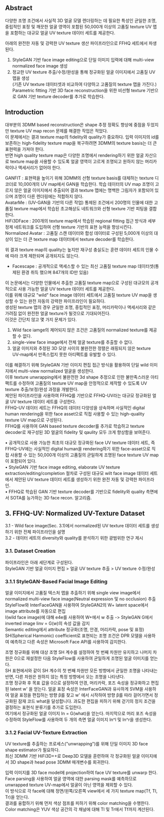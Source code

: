 ## Abstract

다양한 조명 조건에서 사실적 3D 얼굴 모델 렌더링하는 데 필요한 특성인 균일한 조명, 중립적인 표정 및 깨끗한 얼굴 영역이 포함된 50,000개 이상의 고품질 texture UV 맵을 포함하는 대규모 얼굴 UV texture 데이터 세트를 제공한다.  

아래의 완전한 자동 및 강력한 UV texture 생산 파이프라인으로 FFHQ 세트에서 파생된다.  
1) StyleGAN 기반 face image editing으로 단일 이미지 입력에 대해 multi-view normalized face image 생성
2) 정교한 UV texture 추출/수정/완성을 통해 정규화된 얼굴 이미지에서 고품질 UV 맵을 생성  
(기존 UV texture 데이터셋과 비교하여 다양하고 고품질의 texture 맵을 가진다.)  
Parametric fitting 기반 3D face reconstruction을 위한 비선형 texture 기반으로 GAN 기반 texture decoder를 추가로 학습한다. 

## Introduction
대부분의 3DMM based reconstruction은 shape 추정 정확도 향상에 중점을 두었지만 texture UV map recon 문제를 해결한 작업은 적었다.  
이 문제에서는 결과 texture map의 fidelity와 quality가 중요하다. 입력 이미지의 id를 보존하는 high-fidelity texture map을 복구하려면 3DMM의 texture basis는 더 큰 표현력을 가져야 한다.  
반면 high quality texture map은 다양한 조명에서 rendering하기 위한 얼굴 자산으로 texture map을 사용할 수 있도록 얼굴 영역이 고르게 조명되고 원하지 않는 머리카락이나 액세서리가 없어야 한다.  

GANFIT : 표현력을 높이기 위해 3DMM의 선형 texture basis를 대체하는 texture 디코더로 10,000개의 UV map에서 GAN을 학습한다. 학습 데이터의 UV map 조명이 고르지 않은 얼굴 이미지에서 추출되어 결과 texture 맵에는 명백한 그림자가 포함되어 있으며 조명이 다른 렌더링에는 적합하지 않다.  
AvatarMe : (UV-GAN을 기반의 다른 작업) 통제된 조건에서 200명의 인물에 대한 고품질 texture map에서 학습된 초고해상도 네트워크와 선형 texture 기반 피팅을 결합한다.  
HiFi3DFace : 200개의 texture map에서 학습된 regional fitting 접근 방식과 세부 정제 네트워크를 도입하여 선형 texture 기반의 표현 능력을 향상시킨다.  
Normalized Avatar : 고품질 스캔 데이터와 합성 데이터로 구성된 5,000개 이상의 대상이 있는 더 큰 texture map 데이터에서 texture decoder를 학습한다.  

위 결과 texture map의 quality는 높지만 재구성 충실도는 훈련 데이터 세트의 인물 수에 따라 크게 제한되며 공개되지도 않는다.  
* Facescape : 공개적으로 액세스할 수 있는 최신 고품질 texture map 데이터셋(통제된 환경 취득 했으며 847개의 ID만 있음)    

이 논문에서는 다양한 인물에서 추출한 고품질 texture map으로 구성된 대규모의 공개적으로 사용 가능한 얼굴 UV texture 데이터 세트를 제공한다.  
이를 위해 대규모 "wild" face image 데이터 세트에서 고품질 texture UV map을 생성할 수 있는 완전 자동의 강력한 파이프라인이 필요하다.  
생성된 texture 맵의 경우 균일한 조명, 중립적인 표정, 머리카락이나 액세서리와 같은 가려짐 없이 완전한 얼굴 texture가 될것으로 기대되어진다.  
이것은 간단치 않고 몇 가지 문제가 있다.  
1) Wild face iamge의 제어되지 않은 조건은 고품질의 normalized texture를 제공할 수 없다.  
2) single-view face image에서 전체 얼굴 texture를 추출할 수 없다.  
3) 얼굴 이미지와 추정된 3D 모양 사이의 불완전한 정렬은 래핑되지 않은 texture UV-map에서 만족스럽지 못한 아티팩트를 유발할 수 있다.  

이를 해결하기 위해 StyleGAN 기반 이미지 편집 접근 방식을 활용하여 단일 wild 이미지에서 multi-view normalized 얼굴을 생성한다.  
이후 texture unwrapping에서 불완전한 3d shape 추정으로 인한 불만족스러운 아티팩트를 수정하여 고품질의 texture UV map을 안정적으로 제작할 수 있도록 UV texture 추출/보정/완성 과정을 개발한다.  
제안된 파이프라인을 사용하여 FFHQ를 기반으로 FFHQ-UV라는 대규모 정규화된 얼굴 UV texture 데이터 세트를 구성한다.  
FFHQ-UV 데이터 세트는 FFHQ의 데이터 다양성을 상속하며 사실적인 digital human rendering을 위한 face asset으로 직접 사용할 수 있는 high-quality texture UV map으로 구성된다.  
FFHQ를 사용하여 GAN based texture decoder를 추가로 학습하고 texture decoder로 재구성된 3D 얼굴의 fidelity 및 qaulity 모두 크게 향상함을 보여준다.  

• 공개적으로 사용 가능한 최초의 대규모 정규화된 face UV texture 데이터 세트, 즉 FFHQ-UV에는 사실적인 digital human을 rendering하기 위한 face-asset으로 직접 사용할 수 있는 50,000개 이상의 고품질의 균일하게 조명된 face texture UV map이 포함되어 있다.  
• StyleGAN 기반 face image editing, elaborate UV texture extraction/editing/completion 절차로 구성된 대규모 wilt face image 데이터 세트에서 제안된 UV texture 데이터 세트를 생성하기 위한 완전 자동 및 강력한 파이프라인.  
• FFHQ로 학습된 GAN 기반 texture decoder를 기반으로 fidelity와 quality 측면에서 SOTA를 능가하는 3D face recon. 알고리즘.


## 3. FFHQ-UV: Normalized UV-Texture Dataset
3.1 - Wild face image(Sec. 3.1)에서 normalized된 UV texture 데이터 세트를 생성하기 위한 전체 파이프라인을 설명  
3.2 - 데이터 세트의 diversity와 quality를 분석하기 위한 광범위한 연구 제시  

### 3.1. Dataset Creation 

파이프라인은 아래 세단계로 구성된다.  
StyleGAN 기반 얼굴 이미지 편집 > 얼굴 UV texture 추출 > UV texture 수정/완성  

### 3.1.1 StyleGAN-Based Facial Image Editing 
얼굴 이미지에서 고품질 텍스처 맵을 추출하기 위해 single view image에서 normalized multi-view face image(Neutral expression 및 no occlusion) 추출  
StyleFlow와 InterFaceGAN을 사용하여 StyleGAN2의 W+ latent space에서 image attribute를 자동으로 편집  
I(wild face image)에 대해 e4e를 사용하여 W+에서 w 추출 -> StyleGAN G에서 inverted image Iinv = G(w)의 속성 값을 감지  
Semantic editing에서 attribute 정규화(조명, 안경, 머리카락, pose 및 표정)  
SH(Spherical Harmonic) coefficient로 표현되는 조명 조건은 DPR 모델을 사용하여 예측하고 다른 속성은 Microsoft Face API를 사용하여 감지한다.  

조명 정규화를 위해 대상 조명 SH 계수를 설정하여 첫 번째 차원만 유지하고 나머지 차원은 0으로 재설정한 다음 StyleFlow를 사용하여 균일하게 조명된 얼굴 이미지를 얻는다.  
SH 표현에서와 같이 SH 계수의 첫 번째 차원만 모든 방향에서 균일한 조명을 나타내는 반면, 다른 차원은 원하지 않는 특정 방향에서 오는 조명을 나타낸다.  
조명 정규화 후 목표 값을 0으로 설정하여 안경, 머리카락, 포즈 속성을 정규화하고 편집된 latent w' 을 얻는다. 얼굴 표정 속성은 InterFaceGAN과 유사하게 SVM을 사용하여 얼굴 표정을 편집하는 방향 β를 찾고 w' 에서 시작하여 방향 β를 따라 걸어가면서 정규화된 잠재 코드 what을 달성합니다. 과도한 편집을 피하기 위해 걷기의 정지 조건을 결정하는 표현식 분류기를 추가로 도입한다.  
여기에서 정규화된 얼굴 이미지 In = G(what)을 얻는다. 마지막으로 머리 포즈 속성을 수정하여 StyleFlow를 사용하여 두 개의 측면 얼굴 이미지 In^l  및 In^r을 생성한다.  

### 3.1.2 Facial UV-Texture Extraction
UV texture를 추출하는 프로세스("unwrapping")를 위해 단일 이미지 3D face shape estimator가 필요하다.  
최신 3DMM 기반 HiFi3D++로 Deep3D 모델을 훈련하여 각 정규화된 얼굴 이미지에서 3D shape과 head pose 3DMM 매개변수를 회귀한다.  

입력 이미지를 3D face model에 projection하여 face UV texture를 unwarp 한다.  
Face parsing을 사용하여 얼굴 영역에 대한 parsing mask를 예측하므로 unwrapped texture UV-map에서 얼굴이 아닌 영역을 제외할 수 있다.  
이 방식으로 각 face에 대해 정면/왼쪽/오른쪽 view에서 세 가지 texture map(Tf, Tl, Tr)을 얻는다.  
결과를 융합하기 위해 먼저 색상 점프를 피하기 위해 color matching을 수행한다. Color matching은 YUV 색상 공간의 각 채널에 대해 Tl 및 Tr에서 Tf까지 계산된다.

